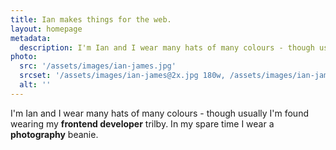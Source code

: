 ```yaml
---
title: Ian makes things for the web.
layout: homepage
metadata:
  description: I'm Ian and I wear many hats of many colours - though usually I'm found wearing my front end developer trilby or my digital project manager bowler.
photo:
  src: '/assets/images/ian-james.jpg'
  srcset: '/assets/images/ian-james@2x.jpg 180w, /assets/images/ian-james@3x.jpg 270w'
  alt: ''
---
```


I'm Ian and I wear many hats of many colours - though usually I'm found wearing my **frontend developer** trilby. In my spare time I wear a **photography** beanie.
